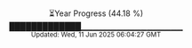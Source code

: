 <p align="center">
⏳Year Progress (44.18 %)<br>
█████████████▁▁▁▁▁▁▁▁▁▁▁▁▁▁▁▁▁ <br>
<sub>Updated: Wed, 11 Jun 2025 06:04:27 GMT</sub>
</p>

